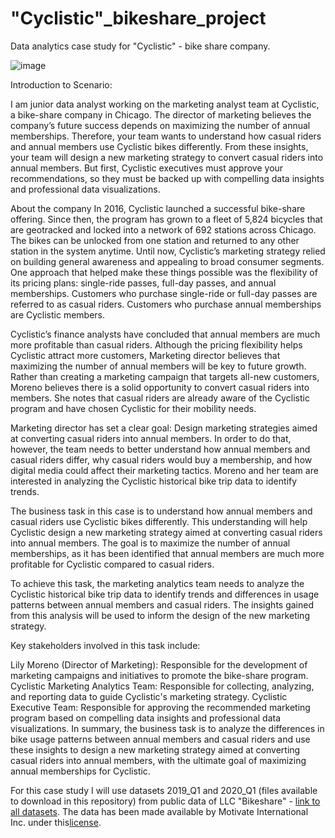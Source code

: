 # "Cyclistic"_bikeshare_project
Data analytics case study for "Cyclistic" - bike share company.

![image](https://github.com/djr111/-Cyclistic---bike-share-project/assets/58305266/70578ac4-d15f-454f-b735-6f77e3df991b)

Introduction to Scenario:

I am junior data analyst working on the marketing analyst team at Cyclistic, a bike-share company in Chicago.
The director of marketing believes the company’s future success
depends on maximizing the number of annual memberships. Therefore, your team wants to
understand how casual riders and annual members use Cyclistic bikes differently. From these
insights, your team will design a new marketing strategy to convert casual riders into annual
members. But first, Cyclistic executives must approve your recommendations, so they must be
backed up with compelling data insights and professional data visualizations.

About the company
In 2016, Cyclistic launched a successful bike-share offering. Since then, the program has grown
to a fleet of 5,824 bicycles that are geotracked and locked into a network of 692 stations
across Chicago. The bikes can be unlocked from one station and returned to any other station
in the system anytime.
Until now, Cyclistic’s marketing strategy relied on building general awareness and appealing to
broad consumer segments. One approach that helped make these things possible was the
flexibility of its pricing plans: single-ride passes, full-day passes, and annual memberships.
Customers who purchase single-ride or full-day passes are referred to as casual riders.
Customers who purchase annual memberships are Cyclistic members.

Cyclistic’s finance analysts have concluded that annual members are much more profitable
than casual riders. Although the pricing flexibility helps Cyclistic attract more customers,
Marketing director believes that maximizing the number of annual members will be key to future growth.
Rather than creating a marketing campaign that targets all-new customers, Moreno believes
there is a solid opportunity to convert casual riders into members. She notes that casual riders
are already aware of the Cyclistic program and have chosen Cyclistic for their mobility needs.

Marketing director has set a clear goal: Design marketing strategies aimed at converting casual riders into
annual members. In order to do that, however, the team needs to better understand how
annual members and casual riders differ, why casual riders would buy a membership, and how
digital media could affect their marketing tactics. Moreno and her team are interested in
analyzing the Cyclistic historical bike trip data to identify trends.

The business task in this case is to understand how annual members and casual riders use Cyclistic bikes differently. This understanding will help Cyclistic design a new marketing strategy aimed at converting casual riders into annual members. 
The goal is to maximize the number of annual memberships, as it has been identified that annual members are much more profitable for Cyclistic compared to casual riders.

To achieve this task, the marketing analytics team needs to analyze the Cyclistic historical bike trip data to identify trends and differences in usage patterns between annual members and casual riders. The insights gained from this analysis will be used to inform the design of the new marketing strategy.

Key stakeholders involved in this task include:

Lily Moreno (Director of Marketing): Responsible for the development of marketing campaigns and initiatives to promote the bike-share program.
Cyclistic Marketing Analytics Team: Responsible for collecting, analyzing, and reporting data to guide Cyclistic's marketing strategy.
Cyclistic Executive Team: Responsible for approving the recommended marketing program based on compelling data insights and professional data visualizations.
In summary, the business task is to analyze the differences in bike usage patterns between annual members and casual riders and use these insights to design a new marketing strategy aimed at converting casual riders into annual members, with the ultimate goal of maximizing annual memberships for Cyclistic.

For this case study I will use datasets 2019_Q1 and 2020_Q1 (files available to download in this repository) from public data of LLC "Bikeshare" - [link to all datasets](https://divvy-tripdata.s3.amazonaws.com/index.html).
The data has been made available by Motivate International Inc. under this[license](https://divvybikes.com/data-license-agreement).

